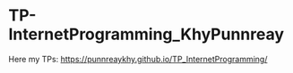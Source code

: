 # TP-InternetProgramming_KhyPunnreay
Here my TPs: https://punnreaykhy.github.io/TP_InternetProgramming/
